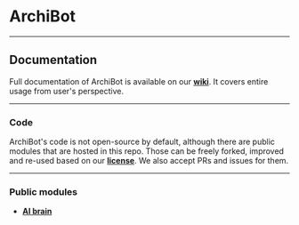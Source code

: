 # ArchiBot

---

## Documentation

Full documentation of ArchiBot is available on our **[wiki](https://github.com/JustArchiNET/ArchiBot/wiki)**. It covers entire usage from user's perspective.

---

### Code

ArchiBot's code is not open-source by default, although there are public modules that are hosted in this repo. Those can be freely forked, improved and re-used based on our **[license](LICENSE-2.0.txt)**. We also accept PRs and issues for them.

---

### Public modules

- **[AI brain](Brain)**
